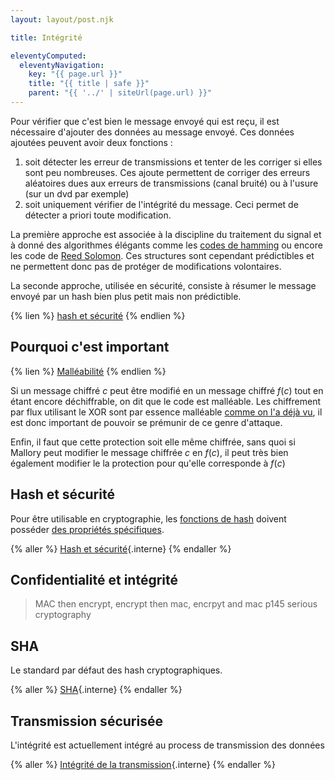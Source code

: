 ```yaml
---
layout: layout/post.njk

title: Intégrité

eleventyComputed:
  eleventyNavigation:
    key: "{{ page.url }}"
    title: "{{ title | safe }}"
    parent: "{{ '../' | siteUrl(page.url) }}"
---
```


Pour vérifier que c'est bien le message envoyé qui est reçu, il est nécessaire d'ajouter des données au message envoyé. Ces données ajoutées peuvent avoir deux fonctions :

1. soit détecter les erreur de transmissions et tenter de les corriger si elles sont peu nombreuses. Ces ajoute permettent de corriger des erreurs aléatoires dues aux erreurs de transmissions (canal bruité) ou à l'usure (sur un dvd par exemple)
2. soit uniquement vérifier de l'intégrité du message. Ceci permet de détecter a priori toute modification.

La première approche est associée à la discipline du traitement du signal et à donné des algorithmes élégants comme les [codes de hamming](https://www.youtube.com/watch?v=X8jsijhllIA) ou encore les code de [Reed Solomon](https://www.youtube.com/watch?v=1pQJkt7-R4Q). Ces structures sont cependant prédictibles et ne permettent donc pas de protéger de modifications volontaires.

La seconde approche, utilisée en sécurité, consiste à résumer le message envoyé par un hash bien plus petit mais non prédictible.

{% lien %}
[hash et sécurité](https://www.youtube.com/watch?v=b4b8ktEV4Bg)
{% endlien %}

## Pourquoi c'est important

{% lien %}
[Malléabilité](https://fr.wikipedia.org/wiki/Mall%C3%A9abilit%C3%A9_(cryptographie))
{% endlien %}

Si un message chiffré $c$ peut être modifié en un message chiffré $f(c)$ tout en étant encore déchiffrable, on dit que le code est malléable. Les chiffrement par flux utilisant le XOR sont par essence malléable [comme on l'a déjà vu](../confidentialité/codes-historiques#Vernam-intégrité), il est donc important de pouvoir se prémunir de ce genre d'attaque.

Enfin, il faut que cette protection soit elle même chiffrée, sans quoi si Mallory peut modifier le message chiffrée $c$ en $f(c)$, il peut très bien également modifier le la protection pour qu'elle corresponde à $f(c)$

## Hash et sécurité

Pour être utilisable en cryptographie, les [fonctions de hash](/cours/algorithme-code-théorie/théorie/fonctions-hash) doivent posséder
[des propriétés spécifiques](https://fr.wikipedia.org/wiki/Fonction_de_hachage_cryptographique).

{% aller %}
[Hash et sécurité](./hash){.interne}
{% endaller %}

## Confidentialité et intégrité

> MAC then encrypt, encrypt then mac, encrpyt and mac p145 serious cryptography

## SHA

Le standard par défaut des hash cryptographiques.

{% aller %}
[SHA](./hash){.interne}
{% endaller %}

## Transmission sécurisée

L'intégrité est actuellement intégré au process de transmission des données

{% aller %}
[Intégrité de la transmission](./hash){.interne}
{% endaller %}
